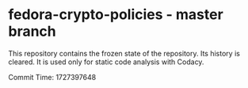 # fedora-crypto-policies - master branch

This repository contains the frozen state of the repository.
Its history is cleared. It is used only for static code
analysis with Codacy.

Commit Time: 1727397648